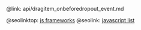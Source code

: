 @link: api/dragitem_onbeforedropout_event.md

@seolinktop: [js frameworks](https://webix.com)
@seolink: [javascript list](https://webix.com/widget/list/)